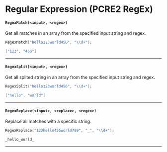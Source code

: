 # Regular Expression (PCRE2 RegEx)

#### ``RegexMatch(<input>, <regex>)``
Get all matches in an array from the specified input string and regex.

```c
RegexMatch("hello123world456", "\\d+");
```
```c
["123", "456"]
```
<hr>

#### ``RegexSplit(<input>, <regex>)``
Get all splited string in an array from the specified input string and regex.

```c
RegexSplit("hello123world456", "\\d+");
```
```c
["hello", "world"]
```
<hr>

#### ``RegexReplace(<input>, <replace>, <regex>)``
Replace all matches with a specific string.

```c
RegexReplace("123hello456world789", "_", "\\d+");
```
```c
_hello_world_
```
<hr>